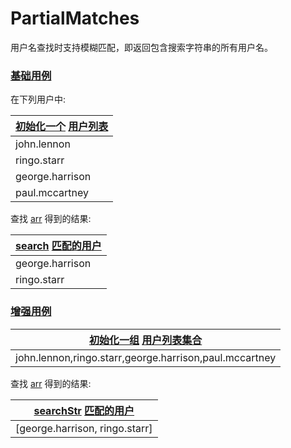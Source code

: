 # PartialMatches

用户名查找时支持模糊匹配，即返回包含搜索字符串的所有用户名。

### [基础用例](- "beatles")

在下列用户中:

| [初始化一个][] [用户列表][user]|
|------------------------------------------|
| john.lennon | 
| ringo.starr | 
| george.harrison | 
| paul.mccartney | 

[初始化一个]: - "setUpUser(#username)"
[user]:   - "#username"

查找 [arr](- "#searchString") 得到的结果:

| [search][] [匹配的用户][match]|
|------------------------------------------|
| george.harrison |
| ringo.starr |

[search]: - "c:verify-rows=#username:getSearchResultsFor(#searchString)"
[match]: - "?=#username"

### [增强用例](- "beatles2")

| [初始化一组][] [用户列表集合][users]|
|------------------------------------------|
| john.lennon,ringo.starr,george.harrison,paul.mccartney |

[初始化一组]: - "setUpUsers(#usernames)"
[users]:   - "#usernames"

查找 [arr](- "#searchString") 得到的结果:

| [searchStr][] [匹配的用户][matchStr]|
|------------------------------------------|
| [george.harrison, ringo.starr] |

[searchStr]: - "c:verify-rows=#username:getSearchResultsForStr(#searchString)"
[matchStr]: - "?=#username"
